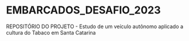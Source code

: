 # EMBARCADOS_DESAFIO_2023
REPOSITÓRIO DO PROJETO - Estudo de um veículo autônomo aplicado a cultura do Tabaco em Santa Catarina
